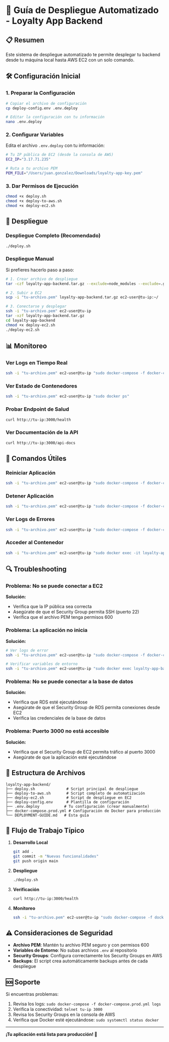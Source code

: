 # 🚀 Guía de Despliegue Automatizado - Loyalty App Backend

## 📋 Resumen

Este sistema de despliegue automatizado te permite desplegar tu backend desde tu máquina local hasta AWS EC2 con un solo comando.

## 🛠️ Configuración Inicial

### 1. Preparar la Configuración

```bash
# Copiar el archivo de configuración
cp deploy-config.env .env.deploy

# Editar la configuración con tu información
nano .env.deploy
```

### 2. Configurar Variables

Edita el archivo `.env.deploy` con tu información:

```bash
# Tu IP pública de EC2 (desde la consola de AWS)
EC2_IP="3.17.71.235"

# Ruta a tu archivo PEM
PEM_FILE="/Users/juan.gonzalez/Downloads/loyalty-app-key.pem"
```

### 3. Dar Permisos de Ejecución

```bash
chmod +x deploy.sh
chmod +x deploy-to-aws.sh
chmod +x deploy-ec2.sh
```

## 🚀 Despliegue

### Despliegue Completo (Recomendado)

```bash
./deploy.sh
```

### Despliegue Manual

Si prefieres hacerlo paso a paso:

```bash
# 1. Crear archivo de despliegue
tar -czf loyalty-app-backend.tar.gz --exclude=node_modules --exclude=.git .

# 2. Subir a EC2
scp -i "tu-archivo.pem" loyalty-app-backend.tar.gz ec2-user@tu-ip:~/

# 3. Conectarse y desplegar
ssh -i "tu-archivo.pem" ec2-user@tu-ip
tar -xzf loyalty-app-backend.tar.gz
cd loyalty-app-backend
chmod +x deploy-ec2.sh
./deploy-ec2.sh
```

## 📊 Monitoreo

### Ver Logs en Tiempo Real

```bash
ssh -i "tu-archivo.pem" ec2-user@tu-ip "sudo docker-compose -f docker-compose.prod.yml logs -f"
```

### Ver Estado de Contenedores

```bash
ssh -i "tu-archivo.pem" ec2-user@tu-ip "sudo docker ps"
```

### Probar Endpoint de Salud

```bash
curl http://tu-ip:3000/health
```

### Ver Documentación de la API

```bash
curl http://tu-ip:3000/api-docs
```

## 🔧 Comandos Útiles

### Reiniciar Aplicación

```bash
ssh -i "tu-archivo.pem" ec2-user@tu-ip "sudo docker-compose -f docker-compose.prod.yml restart"
```

### Detener Aplicación

```bash
ssh -i "tu-archivo.pem" ec2-user@tu-ip "sudo docker-compose -f docker-compose.prod.yml down"
```

### Ver Logs de Errores

```bash
ssh -i "tu-archivo.pem" ec2-user@tu-ip "sudo docker-compose -f docker-compose.prod.yml logs --tail=100"
```

### Acceder al Contenedor

```bash
ssh -i "tu-archivo.pem" ec2-user@tu-ip "sudo docker exec -it loyalty-app-backend sh"
```

## 🔍 Troubleshooting

### Problema: No se puede conectar a EC2

**Solución:**
- Verifica que la IP pública sea correcta
- Asegúrate de que el Security Group permita SSH (puerto 22)
- Verifica que el archivo PEM tenga permisos 600

### Problema: La aplicación no inicia

**Solución:**
```bash
# Ver logs de error
ssh -i "tu-archivo.pem" ec2-user@tu-ip "sudo docker-compose -f docker-compose.prod.yml logs"

# Verificar variables de entorno
ssh -i "tu-archivo.pem" ec2-user@tu-ip "sudo docker exec loyalty-app-backend env | grep DB_"
```

### Problema: No se puede conectar a la base de datos

**Solución:**
- Verifica que RDS esté ejecutándose
- Asegúrate de que el Security Group de RDS permita conexiones desde EC2
- Verifica las credenciales de la base de datos

### Problema: Puerto 3000 no está accesible

**Solución:**
- Verifica que el Security Group de EC2 permita tráfico al puerto 3000
- Asegúrate de que la aplicación esté ejecutándose

## 📁 Estructura de Archivos

```
loyalty-app-backend/
├── deploy.sh              # Script principal de despliegue
├── deploy-to-aws.sh       # Script completo de automatización
├── deploy-ec2.sh          # Script de despliegue en EC2
├── deploy-config.env      # Plantilla de configuración
├── .env.deploy           # Tu configuración (crear manualmente)
├── docker-compose.prod.yml # Configuración de Docker para producción
└── DEPLOYMENT-GUIDE.md   # Esta guía
```

## 🔄 Flujo de Trabajo Típico

1. **Desarrollo Local**
   ```bash
   git add .
   git commit -m "Nuevas funcionalidades"
   git push origin main
   ```

2. **Despliegue**
   ```bash
   ./deploy.sh
   ```

3. **Verificación**
   ```bash
   curl http://tu-ip:3000/health
   ```

4. **Monitoreo**
   ```bash
   ssh -i "tu-archivo.pem" ec2-user@tu-ip "sudo docker-compose -f docker-compose.prod.yml logs -f"
   ```

## ⚠️ Consideraciones de Seguridad

- **Archivo PEM**: Mantén tu archivo PEM seguro y con permisos 600
- **Variables de Entorno**: No subas archivos `.env` al repositorio
- **Security Groups**: Configura correctamente los Security Groups en AWS
- **Backups**: El script crea automáticamente backups antes de cada despliegue

## 🆘 Soporte

Si encuentras problemas:

1. Revisa los logs: `sudo docker-compose -f docker-compose.prod.yml logs`
2. Verifica la conectividad: `telnet tu-ip 3000`
3. Revisa los Security Groups en la consola de AWS
4. Verifica que Docker esté ejecutándose: `sudo systemctl status docker`

---

**¡Tu aplicación está lista para producción! 🎉** 